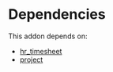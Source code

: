 # Dependencies

This addon depends on:

- [hr_timesheet](../../../../../oca-ocb-hr/odoo-bringout-oca-ocb-hr_timesheet)
- [project](../../../../../oca-ocb-project/odoo-bringout-oca-ocb-project)
